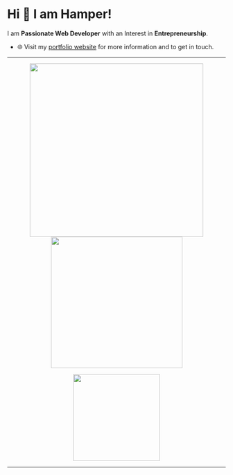 # Hi 👋 I am Hamper! 
I am **Passionate Web Developer** with an Interest in **Entrepreneurship**.

- 🌐 Visit my [portfolio website](https://hamper.dev/) for more information and to get in touch.

---

<p align="center">
  <img src="https://github-readme-stats-nu-sable.vercel.app/api?username=OwOHamper&show_icons=true&theme=tokyonight&hide_border=true" width="400">
  <img src="https://github-readme-stats-nu-sable.vercel.app/api/top-langs/?username=OwOHamper&theme=tokyonight&show_icons=true&hide_border=true&layout=compact&&hide=C,Jupyter%20Notebook,Makefile,Roff,Assembly,VBScript,kvlang" width="303">
  <p align="center">
  <img src="https://wakatime.com/badge/user/50a82480-1b01-4eb9-983b-8a2a661d7f0a.svg" width="200">
</p>
</p>

---